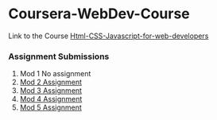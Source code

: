 # Coursera-WebDev-Course
Link to the Course [Html-CSS-Javascript-for-web-developers](https://www.coursera.org/learn/html-css-javascript-for-web-developers)

### Assignment Submissions
1. Mod 1 No assignment
2. [Mod 2 Assignment](https://mayank-jain-1.github.io/Coursera-WebDev-Course/Mod-2-Assignment/)
3. [Mod 3 Assignment](https://mayank-jain-1.github.io/Coursera-WebDev-Course/Mod-3-Assignment/)
4. [Mod 4 Assignment](https://mayank-jain-1.github.io/Coursera-WebDev-Course/Mod-4-Assignment/)
5. [Mod 5 Assignment](https://mayank-jain-1.github.io/Coursera-WebDev-Course/Mod-5-Assignment/)
